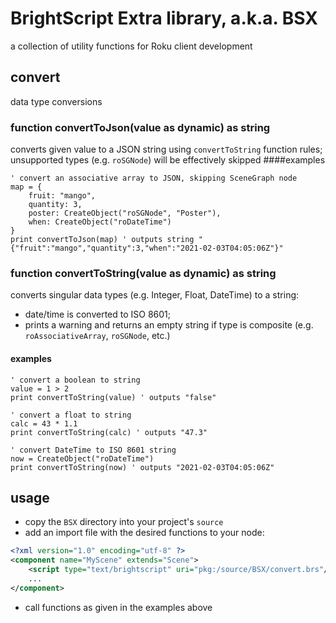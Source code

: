 # BrightScript Extra library, a.k.a. BSX
a collection of utility functions for Roku client development

## convert
data type conversions
### function convertToJson(value as dynamic) as string
converts given value to a JSON string using `convertToString` function rules;  
unsupported types (e.g. `roSGNode`) will be effectively skipped 
####examples
```brightscript
' convert an associative array to JSON, skipping SceneGraph node
map = {
    fruit: "mango",
    quantity: 3,
    poster: CreateObject("roSGNode", "Poster"),
    when: CreateObject("roDateTime")
}
print convertToJson(map) ' outputs string "{"fruit":"mango","quantity":3,"when":"2021-02-03T04:05:06Z"}" 
```

### function convertToString(value as dynamic) as string
converts singular data types (e.g. Integer, Float, DateTime) to a string:  
- date/time is converted to ISO 8601;  
- prints a warning and returns an empty string if type is composite (e.g. `roAssociativeArray`, `roSGNode`, etc.)
#### examples
```brightscript
' convert a boolean to string
value = 1 > 2
print convertToString(value) ' outputs "false"

' convert a float to string
calc = 43 * 1.1
print convertToString(calc) ' outputs "47.3"

' convert DateTime to ISO 8601 string
now = CreateObject("roDateTime")
print convertToString(now) ' outputs "2021-02-03T04:05:06Z"
```

## usage
- copy the `BSX` directory into your project's `source`
- add an import file with the desired functions to your node:
```xml
<?xml version="1.0" encoding="utf-8" ?>
<component name="MyScene" extends="Scene">
    <script type="text/brightscript" uri="pkg:/source/BSX/convert.brs"/>
    ...
</component>
```
- call functions as given in the examples above 